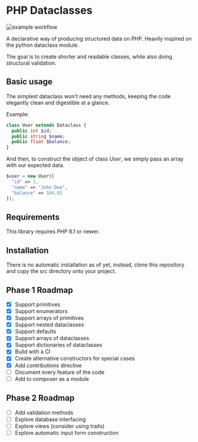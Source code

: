 # PHP Dataclasses

![example workflow](https://github.com/RodolfoPichardo/php-dataclasses/actions/workflows/ci.yml/badge.svg)

A declarative way of producing structured data on PHP. Heavily inspired on the python dataclass module.

The goal is to create shorter and readable classes, while also doing structural validation.

## Basic usage
 
The simplest dataclass won't need any methods, keeping the code elegantly clean and digestible at a glance.

Example:

```php
class User extends Dataclass {
  public int $id;
  public string $name;
  public float $balance;
}
```

And then, to construct the object of class _User_, we simply pass an array with our expected data.

```php
$user = new User([
  "id" => 1,
  "name" => "John Doe",
  "balance" => 104.02
]);
```

## Requirements

This library requires PHP 8.1 or newer.

## Installation

There is no automatic installation as of yet, instead, clone this repository and copy the src directory onto your project.

## Phase 1 Roadmap

- [x] Support primitives
- [x] Support enumerators
- [x] Support arrays of primitives
- [x] Support nested dataclasses
- [x] Support defaults
- [x] Support arrays of dataclasses
- [x] Support dictionaries of dataclasses
- [x] Build with a CI
- [x] Create alternative constructors for special cases
- [x] Add contributions directive
- [ ] Document every feature of the code
- [ ] Add to composer as a module

## Phase 2 Roadmap
- [ ] Add validation methods
- [ ] Explore database interfacing
- [ ] Explore views (consider using traits)
- [ ] Explore automatic input form construction
